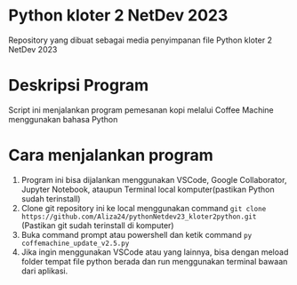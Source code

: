 # Python kloter 2 NetDev 2023
  Repository yang dibuat sebagai media penyimpanan file Python kloter 2 NetDev 2023
# Deskripsi Program
  Script ini menjalankan program pemesanan kopi melalui Coffee Machine menggunakan bahasa Python
# Cara menjalankan program
1. Program ini bisa dijalankan menggunakan VSCode, Google Collaborator, Jupyter Notebook, ataupun Terminal local komputer(pastikan Python sudah terinstall)
2. Clone git repository ini ke local menggunakan command `git clone https://github.com/Aliza24/pythonNetdev23_kloter2python.git` (Pastikan git sudah terinstall di komputer)
3. Buka command prompt atau powershell dan ketik command `py coffemachine_update_v2.5.py`
4. Jika ingin menggunakan VSCode atau yang lainnya, bisa dengan meload folder tempat file python berada dan run menggunakan terminal bawaan dari aplikasi.
